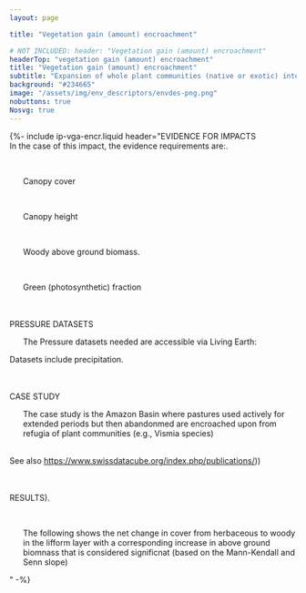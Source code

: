 ```yaml
---
layout: page

title: "Vegetation gain (amount) encroachment"

# NOT INCLUDED: header: "Vegetation gain (amount) encroachment"
headerTop: "vegetation gain (amount) encroachment"
title: "Vegetation gain (amount) encroachment"
subtitle: "Expansion of whole plant communities (native or exotic) into an area as a consequence of an increase in woody plant density or extent so that the natural equilibrium of woody plant layer (trees and shrubs) and herbaceous (grass and forb) layer densities is shifted towards woody species. "
background: "#234665"
image: "/assets/img/env_descriptors/envdes-png.png"
nobuttons: true
Nosvg: true
---
```


{%-
include ip-vga-encr.liquid
header="EVIDENCE FOR IMPACTS <br>  In the case of this impact, the evidence requirements are:.

<br><ul> Canopy cover </ul> 
<br><ul> Canopy height  </ul>
<br><ul> Woody above ground biomass.</ul>
<br><ul> Green (photosynthetic) fraction </ul>

<br><br>PRESSURE DATASETS
<br><ul> The Pressure datasets needed are accessible via Living Earth:</ul>

Datasets include precipitation.</ul>

<br><br>CASE STUDY
<br><ul> The case study is the Amazon Basin where pastures used actively for extended periods but then abandonmed are encroached upon from refugia of plant communities (e.g., Vismia species) </ul>

<br>See also https://www.swissdatacube.org/index.php/publications/))

<br><br>RESULTS).

<br><ul> The following shows the net change in cover from herbaceous to woody in the lifform layer with a corresponding increase in above ground biomnass that is considered significnat (based on the Mann-Kendall and Senn slope) </ul> 

"
-%}
